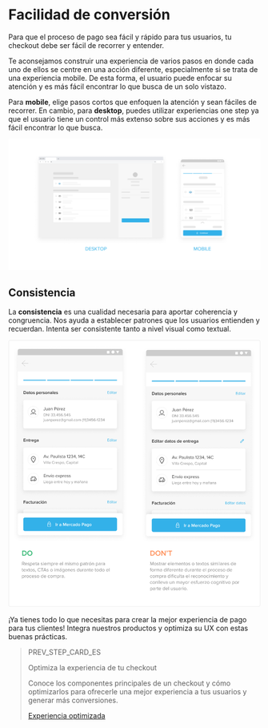 # Facilidad de conversión

Para que el proceso de pago sea fácil y rápido para tus usuarios, tu checkout debe ser fácil de recorrer y entender.

Te aconsejamos construir una experiencia de varios pasos en donde cada uno de ellos se centre en una acción diferente, especialmente si se trata de una experiencia mobile. De esta forma, el usuario puede enfocar su atención y es más fácil encontrar lo que busca de un solo vistazo. 

Para **mobile**, elige pasos cortos que enfoquen la atención y sean fáciles de recorrer. En cambio, para **desktop**, puedes utilizar experiencias one step ya que el usuario tiene un control más extenso sobre sus acciones y es más fácil encontrar lo que busca.

![es Checkout agil](/images/best-practices-guide/EspCreaUnChoAgilIntro.png)

## Consistencia 

La **consistencia** es una cualidad necesaria para aportar coherencia y congruencia. Nos ayuda a establecer patrones que los usuarios entienden y recuerdan. Intenta ser consistente tanto a nivel visual como textual. 

![es Consistencia](/images/best-practices-guide/EspCreaUnChoAgilConsistenciaDoDonts.png)

¡Ya tienes todo lo que necesitas para crear la mejor experiencia de pago para tus clientes! Integra nuestros productos y optimiza su UX con estas buenas prácticas.


> PREV_STEP_CARD_ES
>
> Optimiza la experiencia de tu checkout
>
> Conoce los componentes principales de un checkout y cómo optimizarlos para ofrecerle una mejor experiencia a tus usuarios y generar más conversiones.
>
> [Experiencia optimizada](https://www.mercadopago[FAKER][URL][DOMAIN]/developers/es/guides/best-practices/ux-for-checkouts/optimized-experience)

